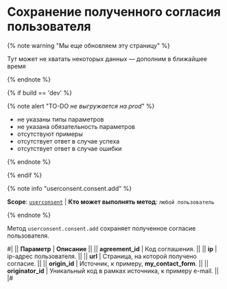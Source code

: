 # Сохранение полученного согласия пользователя

{% note warning "Мы еще обновляем эту страницу" %}

Тут может не хватать некоторых данных — дополним в ближайшее время

{% endnote %}

{% if build == 'dev' %}

{% note alert "TO-DO _не выгружается на prod_" %}

- не указаны типы параметров
- не указана обязательность параметров
- отсутствуют примеры
- отсутствует ответ в случае успеха
- отсутствует ответ в случае ошибки

{% endnote %}

{% endif %}

{% note info "userconsent.consent.add" %}

**Scope**: [`userconsent`](../scopes/permissions.md) | **Кто может выполнять метод**: `любой пользователь`

{% endnote %}

Метод `userconsent.consent.add` сохраняет полученное согласие пользователя.

#|
|| **Параметр** | **Описание** ||
|| **agreement_id** | Код соглашения. ||
|| **ip** | ip-адрес пользователя. ||
|| **url** | Страница, на которой получено согласие. ||
|| **origin_id** | Источник, к примеру, **my_contact_form**. ||
|| **originator_id** | Уникальный код в рамках источника, к примеру e-mail. ||
|#